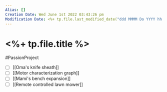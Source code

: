 ```yaml
---
Alias: []
Creation Date: Wed June 1st 2022 03:43:26 pm 
Modification Date: <%+ tp.file.last_modified_date("ddd MMMM Do YYYY hh:mm:ss a") %>
---
```

# <%+ tp.file.title %>
#PassionProject

- [ ] [[Oma's knife sheath]]
- [ ] [[Motor characterization graph]]
- [ ] [[Mami's bench expansion]]
- [ ] [[Remote controlled lawn mower]]